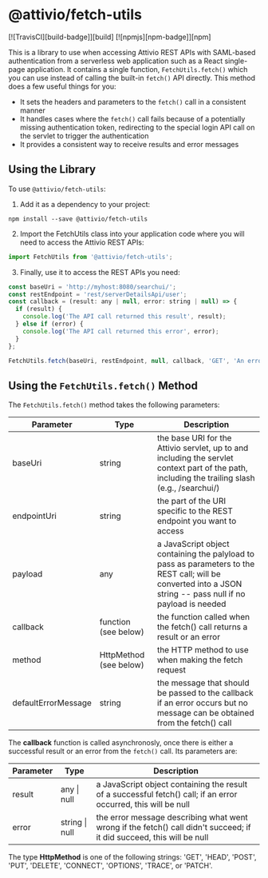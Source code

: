 # @attivio/fetch-utils

[![TravisCI][build-badge]][build]
[![npmjs][npm-badge]][npm]

This is a library to use when accessing Attivio REST APIs with SAML-based authentication from a serverless web application such as a React single-page application. It contains a single function, `FetchUtils.fetch()` which you can use instead of calling the built-in `fetch()` API directly. This method does a few useful things for you:

* It sets the headers and parameters to the `fetch()` call in a consistent manner
* It handles cases where the `fetch()` call fails because of a potentially missing authentication token, redirecting to the special login API call on the servlet to trigger the authentication
* It provides a consistent way to receive results and error messages

## Using the Library

To use `@attivio/fetch-utils`:

1. Add it as a dependency to your project:

```
npm install --save @attivio/fetch-utils
```

2. Import the FetchUtils class into your application code where you will need to access the Attivio REST APIs:

```javascript
import FetchUtils from '@attivio/fetch-utils';
```

3. Finally, use it to access the REST APIs you need:

```javascript
const baseUri = 'http://myhost:8080/searchui/';
const restEndpoint = 'rest/serverDetailsApi/user';
const callback = (result: any | null, error: string | null) => {
  if (result) {
    console.log('The API call returned this result', result);
  } else if (error) {
    console.log('The API call returned this error', error);
  }
};

FetchUtils.fetch(baseUri, restEndpoint, null, callback, 'GET', 'An error occured.');
```

## Using the `FetchUtils.fetch()` Method

The `FetchUtils.fetch()` method takes the following parameters:

| Parameter | Type | Description |
|-----------|------|-------------|
| baseUri   | string | the base URI for the Attivio servlet, up to and including the servlet context part of the path, including the trailing slash (e.g., /searchui/) |
| endpointUri | string | the part of the URI specific to the REST endpoint you want to access |
| payload | any | a JavaScript object containing the palyload to pass as parameters to the REST call; will be converted into a JSON string -- pass null if no payload is needed |
| callback | function (see below) | the function called when the fetch() call returns a result or an error |
| method | HttpMethod (see below) | the HTTP method to use when making the fetch request |
| defaultErrorMessage | string | the message that should be passed to the callback if an error occurs but no message can be obtained from the fetch() call |

The **callback** function is called asynchronosly, once there is either a successful result or an error from the `fetch()` call. Its parameters are:

| Parameter | Type | Description |
|-----------|------|-------------|
| result | any \| null | a JavaScript object containing the result of a successful fetch() call; if an error occurred, this will be null |
| error | string \| null | the error message describing what went wrong if the fetch() call didn't succeed; if it did succeed, this will be null |

The type **HttpMethod** is one of the following strings: 'GET', 'HEAD', 'POST', 'PUT', 'DELETE', 'CONNECT', 'OPTIONS', 'TRACE', or 'PATCH'.
